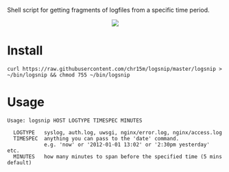 Shell script for getting fragments of logfiles from a specific time period.

<p align="center">
    <img src="https://cdn.rawgit.com/chr15m/logsnip/master/screencast.svg"/>
</p>

# Install

```shell
curl https://raw.githubusercontent.com/chr15m/logsnip/master/logsnip > ~/bin/logsnip && chmod 755 ~/bin/logsnip
```

# Usage

```
Usage: logsnip HOST LOGTYPE TIMESPEC MINUTES

  LOGTYPE   syslog, auth.log, uwsgi, nginx/error.log, nginx/access.log
  TIMESPEC  anything you can pass to the 'date' command.
            e.g. 'now' or '2012-01-01 13:02' or '2:30pm yesterday' etc.
  MINUTES   how many minutes to span before the specified time (5 mins default)
```

